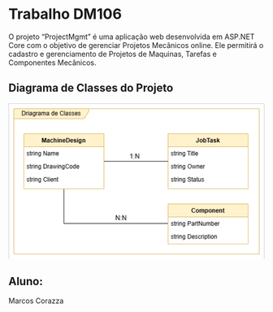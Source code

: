 # Trabalho DM106
O projeto “ProjectMgmt” é uma aplicação web desenvolvida em ASP.NET Core
com o objetivo de gerenciar Projetos Mecânicos online. 
Ele permitirá o cadastro e gerenciamento de Projetos de Maquinas, Tarefas e Componentes Mecânicos.

## Diagrama de Classes do Projeto

![Arquitetura de Classes Project Mgmt](https://github.com/mcscorazza/DM106ProjectMgmt/blob/main/DM106ProjectMgmt/docs/Diadrama%20de%20Classes.png)


## Aluno: 
Marcos Corazza
